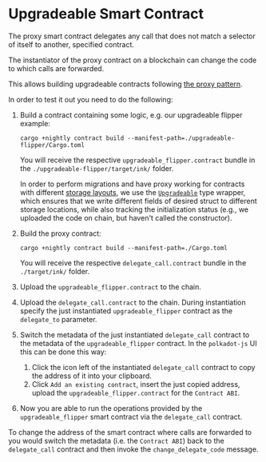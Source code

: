 # Upgradeable Smart Contract

The proxy smart contract delegates any call that does not match a
selector of itself to another, specified contract.

The instantiator of the proxy contract on a blockchain can change
the code to which calls are forwarded.

This allows building upgradeable contracts following [the proxy pattern](https://docs.openzeppelin.com/upgrades-plugins/1.x/proxies).

In order to test it out you need to do the following:

1. Build a contract containing some logic, e.g. our upgradeable flipper example:
   ```
   cargo +nightly contract build --manifest-path=./upgradeable-flipper/Cargo.toml
   ```
   You will receive the respective `upgradeable_flipper.contract` bundle in the
   `./upgradeable-flipper/target/ink/` folder.

   In order to perform migrations and have proxy working for contracts with different
   [storage layouts](https://ink.substrate.io/datastructures/spread-storage-layout),
   we use the [`Upgradeable`](upgradeable-flipper/upgradeable.rs) type
   wrapper, which ensures that we write different fields of desired struct to different
   storage locations, while also tracking the initialization status (e.g., we uploaded
   the code on chain, but haven't called the constructor).

1. Build the proxy contract:
   ```
   cargo +nightly contract build --manifest-path=./Cargo.toml
   ```
   You will receive the respective `delegate_call.contract` bundle
   in the `./target/ink/` folder.
1. Upload the `upgradeable_flipper.contract` to the chain.
1. Upload the `delegate_call.contract` to the chain. During instantiation
   specify the just instantiated `upgradeable_flipper` contract as the `delegate_to` parameter.
1. Switch the metadata of the just instantiated `delegate_call` contract to the
   metadata of the `upgradeable_flipper` contract. In the `polkadot-js` UI this can be
   done this way:
   1. Click the icon left of the instantiated `delegate_call` contract to copy the
      address of it into your clipboard.
   1. Click `Add an existing contract`, insert the just copied address, upload the
      `upgradeable_flipper.contract` for the `Contract ABI`.
1. Now you are able to run the operations provided by the `upgradeable_flipper` smart
   contract via the `delegate_call` contract.

To change the address of the smart contract where calls are forwarded to you would
switch the metadata (i.e. the `Contract ABI`) back to the `delegate_call` contract
and then invoke the `change_delegate_code` message.
